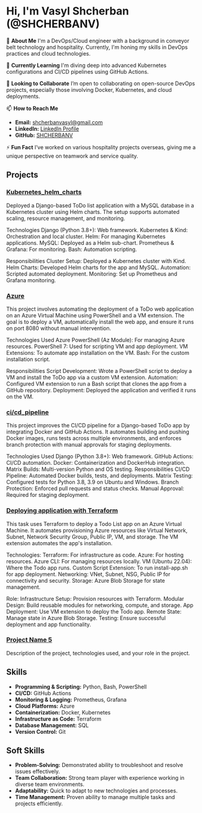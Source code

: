 # Hi, I'm Vasyl Shcherban (@SHCHERBANV)

👋 **About Me**
I'm a DevOps/Cloud engineer with a background in conveyor belt technology and hospitality. Currently, I'm honing my skills in DevOps practices and cloud technologies.

🌱 **Currently Learning**
I'm diving deep into advanced Kubernetes configurations and CI/CD pipelines using GitHub Actions.

🤝 **Looking to Collaborate**
I’m open to collaborating on open-source DevOps projects, especially those involving Docker, Kubernetes, and cloud deployments.

📫 **How to Reach Me**
- **Email:** [shcherbanvasyl@gmail.com](mailto:shcherbanvasyl@gmail.com)
- **LinkedIn:** [LinkedIn Profile](https://www.linkedin.com/in/vasyl-shcherban/)
- **GitHub:** [SHCHERBANV](https://github.com/SHCHERBANV)

⚡ **Fun Fact**
I’ve worked on various hospitality projects overseas, giving me a unique perspective on teamwork and service quality.

## Projects

### [Kubernetes_helm_charts](https://github.com/SHCHERBANV/devops_todolist_kubernetes_task_12_helm_charts/tree/develop)

Deployed a Django-based ToDo list application with a MySQL database in a Kubernetes cluster using Helm charts. The setup supports automated scaling, resource management, and monitoring.

Technologies
Django (Python 3.8+): Web framework.
Kubernetes & Kind: Orchestration and local cluster.
Helm: For managing Kubernetes applications.
MySQL: Deployed as a Helm sub-chart.
Prometheus & Grafana: For monitoring.
Bash: Automation scripting.

Responsibilities
Cluster Setup: Deployed a Kubernetes cluster with Kind.
Helm Charts: Developed Helm charts for the app and MySQL.
Automation: Scripted automated deployment.
Monitoring: Set up Prometheus and Grafana monitoring.

### [Azure](https://github.com/SHCHERBANV/azure_task_12_deploy_app_with_vm_extention/tree/develop)

This project involves automating the deployment of a ToDo web application on an Azure Virtual Machine using PowerShell and a VM extension. The goal is to deploy a VM, automatically install the web app, and ensure it runs on port 8080 without manual intervention.

Technologies Used
Azure PowerShell (Az Module): For managing Azure resources.
PowerShell 7: Used for scripting VM and app deployment.
VM Extensions: To automate app installation on the VM.
Bash: For the custom installation script.

Responsibilities
Script Development: Wrote a PowerShell script to deploy a VM and install the ToDo app via a custom VM extension.
Automation: Configured VM extension to run a Bash script that clones the app from a GitHub repository.
Deployment: Deployed the application and verified it runs on the VM.

### [ci/cd_pipeline](https://github.com/SHCHERBANV/devops_todolist_cicd_task_6_polish_pipeline/tree/develop)

This project improves the CI/CD pipeline for a Django-based ToDo app by integrating Docker and GitHub Actions. It automates building and pushing Docker images, runs tests across multiple environments, and enforces branch protection with manual approvals for staging deployments.

Technologies Used
Django (Python 3.8+): Web framework.
GitHub Actions: CI/CD automation.
Docker: Containerization and DockerHub integration.
Matrix Builds: Multi-version Python and OS testing.
Responsibilities
CI/CD Pipeline: Automated Docker builds, tests, and deployments.
Matrix Testing: Configured tests for Python 3.8, 3.9 on Ubuntu and Windows.
Branch Protection: Enforced pull requests and status checks.
Manual Approval: Required for staging deployment.


### [Deploying  application with Terraform](https://github.com/SHCHERBANV/devops_todolist_terraform_task/tree/develop)
This task uses Terraform to deploy a Todo List app on an Azure Virtual Machine. It automates provisioning Azure resources like Virtual Network, Subnet, Network Security Group, Public IP, VM, and storage. The VM extension automates the app's installation.

Technologies:
Terraform: For infrastructure as code.
Azure: For hosting resources.
Azure CLI: For managing resources locally.
VM (Ubuntu 22.04): Where the Todo app runs.
Custom Script Extension: To run install-app.sh for app deployment.
Networking: VNet, Subnet, NSG, Public IP for connectivity and security.
Storage: Azure Blob Storage for state management.

Role:
Infrastructure Setup: Provision resources with Terraform.
Modular Design: Build reusable modules for networking, compute, and storage.
App Deployment: Use VM extension to deploy the Todo app.
Remote State: Manage state in Azure Blob Storage.
Testing: Ensure successful deployment and app functionality.



### [Project Name 5](https://github.com/SHCHERBANV/project-5)
Description of the project, technologies used, and your role in the project.





## Skills

- **Programming & Scripting:** Python, Bash, PowerShell
- **CI/CD:**  GitHub Actions
- **Monitoring & Logging:** Prometheus, Grafana
- **Cloud Platforms:** Azure
- **Containerization:** Docker, Kubernetes
- **Infrastructure as Code:** Terraform
- **Database Management:** SQL
- **Version Control:** Git

## Soft Skills

- **Problem-Solving:** Demonstrated ability to troubleshoot and resolve issues effectively.
- **Team Collaboration:** Strong team player with experience working in diverse team environments.
- **Adaptability:** Quick to adapt to new technologies and processes.
- **Time Management:** Proven ability to manage multiple tasks and projects efficiently.
